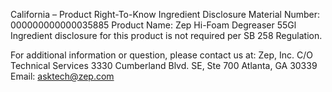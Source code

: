  
 
 
California – Product Right-To-Know Ingredient Disclosure 
Material Number: 000000000000035885 
Product Name: Zep Hi-Foam Degreaser 55Gl 
Ingredient disclosure for this product is not required per SB 258 Regulation. 
 
For additional information or question, please contact us at: 
Zep, Inc. 
C/O Technical Services 
3330 Cumberland Blvd. SE, Ste 700 
Atlanta, GA 30339 
Email: asktech@zep.com 
 
 
 
 
